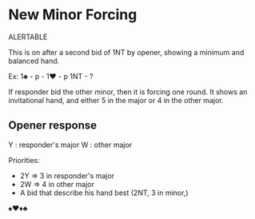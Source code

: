 # New Minor Forcing

ALERTABLE 

This is on after a second bid of 1NT by opener, showing a minimum and balanced hand.

Ex: 1♣ - p - 1♥ - p 1NT - ?

If responder bid the other minor, then it is forcing one round. It shows an invitational hand, and either 5 in the major or 4 in the other major.

## Opener response

Y : responder's major
W : other major

Priorities:
- 2Y => 3 in responder's major
- 2W => 4 in other major
- A bid that describe his hand best (2NT, 3 in minor,)

♠♥♦♣
